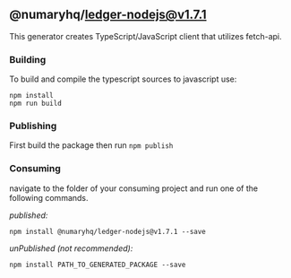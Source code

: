 ## @numaryhq/ledger-nodejs@v1.7.1

This generator creates TypeScript/JavaScript client that utilizes fetch-api.

### Building

To build and compile the typescript sources to javascript use:
```
npm install
npm run build
```

### Publishing

First build the package then run ```npm publish```

### Consuming

navigate to the folder of your consuming project and run one of the following commands.

_published:_

```
npm install @numaryhq/ledger-nodejs@v1.7.1 --save
```

_unPublished (not recommended):_

```
npm install PATH_TO_GENERATED_PACKAGE --save
